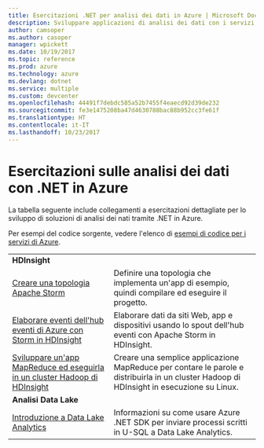 ```yaml
---
title: Esercitazioni .NET per analisi dei dati in Azure | Microsoft Docs
description: Sviluppare applicazioni di analisi dei dati con i servizi di Microsoft Azure.
author: camsoper
ms.author: casoper
manager: wpickett
ms.date: 10/19/2017
ms.topic: reference
ms.prod: azure
ms.technology: azure
ms.devlang: dotnet
ms.service: multiple
ms.custom: devcenter
ms.openlocfilehash: 44491f7debdc585a52b7455f4eaecd92d39de232
ms.sourcegitcommit: fe3e1475208ba47d4630788bac88b952cc3fe61f
ms.translationtype: HT
ms.contentlocale: it-IT
ms.lasthandoff: 10/23/2017
---
```

# <a name="data-analytics-tutorials-with-net-on-azure"></a>Esercitazioni sulle analisi dei dati con .NET in Azure

La tabella seguente include collegamenti a esercitazioni dettagliate per lo sviluppo di soluzioni di analisi dei nati tramite .NET in Azure. 

Per esempi del codice sorgente, vedere l'elenco di [esempi di codice per i servizi di Azure](https://azure.microsoft.com/resources/samples/?platform=dotnet).

| | |
|---|---|
| **HDInsight** | |
| [Creare una topologia Apache Storm][1] | Definire una topologia che implementa un'app di esempio, quindi compilare ed eseguire il progetto. | 
| [Elaborare eventi dell'hub eventi di Azure con Storm in HDInsight][2] | Elaborare dati da siti Web, app e dispositivi usando lo spout dell'hub eventi con Apache Storm in HDInsight.
| [Sviluppare un'app MapReduce ed eseguirla in un cluster Hadoop di HDInsight][3] | Creare una semplice applicazione MapReduce per contare le parole e distribuirla in un cluster Hadoop di HDInsight in esecuzione su Linux. |
| **Analisi Data Lake** | |
| [Introduzione a Data Lake Analytics][4] | Informazioni su come usare Azure .NET SDK per inviare processi scritti in U-SQL a Data Lake Analytics.|


[1]: /azure/hdinsight/hdinsight-storm-develop-csharp-event-hub-topology
[2]: /azure/hdinsight/hdinsight-storm-develop-csharp-visual-studio-topology
[3]: /azure/hdinsight/hdinsight-hadoop-dotnet-csharp-mapreduce-streaming
[4]: /azure/data-lake-analytics/data-lake-analytics-get-started-net-sdk